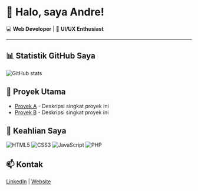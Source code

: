 # 👋 Halo, saya Andre!
💻 **Web Developer** | 🎨 **UI/UX Enthusiast**

--- 

## 📊 Statistik GitHub Saya
![GitHub stats](https://github-readme-stats.vercel.app/api?username=cyrens&show_icons=true&theme=tokyonight)

## 🌟 Proyek Utama
- [Proyek A](link-ke-repositori) - Deskripsi singkat proyek ini
- [Proyek B](link-ke-repositori) - Deskripsi singkat proyek ini

## 💼 Keahlian Saya
![HTML5](https://img.shields.io/badge/-HTML5-E34F26?logo=html5&logoColor=white&style=flat)
![CSS3](https://img.shields.io/badge/-CSS3-1572B6?logo=css3&logoColor=white&style=flat)
![JavaScript](https://img.shields.io/badge/-JavaScript-F7DF1E?logo=javascript&logoColor=black&style=flat)
![PHP](https://img.shields.io/badge/-PHP-777BB4?logo=php&logoColor=white&style=flat)

## 📫 Kontak
[LinkedIn](https://linkedin.com/in/yourusername) | [Website](https://yourwebsite.com)
